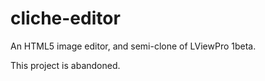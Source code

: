 cliche-editor
=============

An HTML5 image editor, and semi-clone of LViewPro 1beta.

This project is abandoned.
